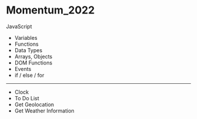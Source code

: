 # Momentum_2022
 
JavaScript

- Variables
- Functions
- Data Types
- Arrays, Objects
- DOM Functions
- Events
- if / else / for
----------------------
- Clock
- To Do List
- Get Geolocation
- Get Weather Information
